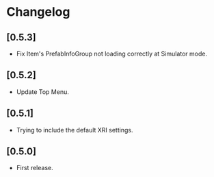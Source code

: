 # Changelog

## [0.5.3]
- Fix Item's PrefabInfoGroup not loading correctly at Simulator mode.

## [0.5.2]
- Update Top Menu.

## [0.5.1]
- Trying to include the default XRI settings.

## [0.5.0]
- First release.